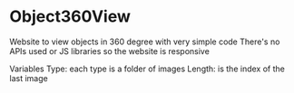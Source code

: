 # Object360View
Website to view objects in 360 degree with very simple code
There's no APIs used or JS libraries so the website is responsive

Variables
Type: each type is a folder of images
Length: is the index of the last image
